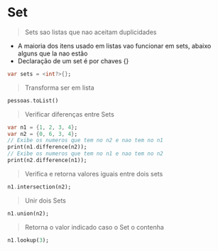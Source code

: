 # Set
>Sets sao listas que nao aceitam duplicidades
- A maioria dos itens usado em listas vao funcionar em sets, abaixo alguns que la nao estão
- Declaração de um set é por chaves {}
```dart
var sets = <int?>{};
```
>Transforma ser em lista
```dart
pessoas.toList()
```
>Verificar diferenças entre Sets
```dart
var n1 = {1, 2, 3, 4};
var n2 = {0, 6, 3, 4};
// Exibe os numeros que tem no n2 e nao tem no n1
print(n1.difference(n2));
// Exibe os numeros que tem no n1 e nao tem no n2
print(n2.difference(n1));
```
>Verifica e retorna valores iguais entre dois sets
```dart
n1.intersection(n2);
```
>Unir dois Sets
```dart
n1.union(n2);
```
>Retorna o valor indicado caso o Set o contenha
```dart
n1.lookup(3);
```
